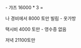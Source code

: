 <span style="color:#000ff;">-</span> <span style="font-family:AppleSDGothicNeo-Regular;color:#000ff;">갸즈</span> <span style="color:#000ff;">16000 * 3 =</span> 

<span style="font-family:AppleSDGothicNeo-Regular;color:#000ff;">나</span> <span style="font-family:AppleSDGothicNeo-Regular;color:#000ff;">경비에서</span> <span style="color:#000ff;">8000</span> <span style="font-family:AppleSDGothicNeo-Regular;color:#000ff;">토만</span> <span style="font-family:AppleSDGothicNeo-Regular;color:#000ff;">빌림</span>
<span style="color:#000ff;">-</span> <span style="font-family:AppleSDGothicNeo-Regular;color:#000ff;">옷가방</span>

 <span style="font-family:AppleSDGothicNeo-Regular;color:#000ff;">택시비</span> <span style="color:#000ff;">4000</span> <span style="font-family:AppleSDGothicNeo-Regular;color:#000ff;">토만</span>
<span style="color:#000ff;">-</span> <span style="font-family:AppleSDGothicNeo-Regular;color:#000ff;">영수증</span> <span style="font-family:AppleSDGothicNeo-Regular;color:#000ff;">없음</span>

<span style="font-family:AppleSDGothicNeo-Regular;color:#000ff;">저녁</span> <span style="color:#000ff;">21100</span><span style="font-family:AppleSDGothicNeo-Regular;color:#000ff;">토만</span>
